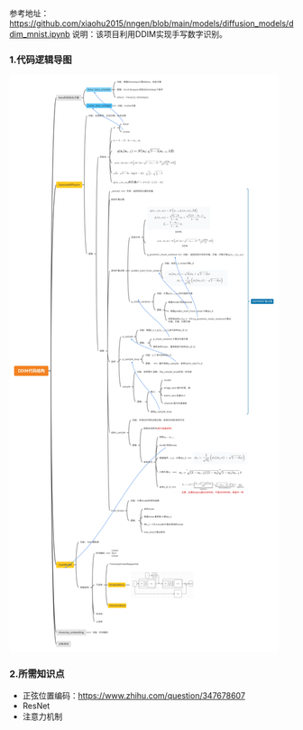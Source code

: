 参考地址：https://github.com/xiaohu2015/nngen/blob/main/models/diffusion_models/ddim_mnist.ipynb
说明：该项目利用DDIM实现手写数字识别。

### 1.代码逻辑导图
![DDIM](./DDIM代码结构.jpg)
### 2.所需知识点
+ 正弦位置编码：https://www.zhihu.com/question/347678607
+ ResNet
+ 注意力机制




